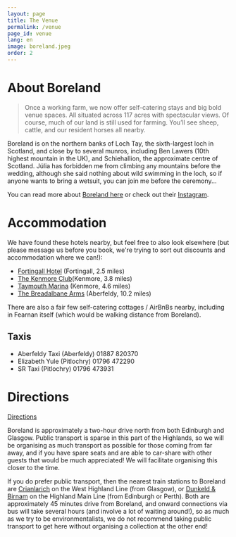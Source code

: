 ```yaml
---
layout: page
title: The Venue
permalink: /venue
page_id: venue
lang: en
image: boreland.jpeg
order: 2
---
```


# About Boreland

> Once a working farm, we now offer self-catering stays and big bold venue spaces. All situated across 117 acres with spectacular views.
> Of course, much of our land is still used for farming. You’ll see sheep, cattle, and our resident horses all nearby.

Boreland is on the northern banks of Loch Tay, the sixth-largest loch in Scotland, and close by to several munros, including Ben Lawers (10th highest mountain in the UK), and Schiehallion, the approximate centre of Scotland. Júlia has forbidden me from climbing any mountains before the wedding, although she said nothing about wild swimming in the loch, so if anyone wants to bring a wetsuit, you can join me before the ceremony...

You can read more about [Boreland here](https://borelandlochtay.co.uk/) or check out their [Instagram](https://www.instagram.com/boreland_lochtay/).

# Accommodation

We have found these hotels nearby, but feel free to also look elsewhere (but please message us before you book, we're trying to sort out discounts and accommodation where we can!):

- [Fortingall Hotel](https://www.fortingall.com/) (Fortingall, 2.5 miles)
- [The Kenmore Club](https://www.kenmoreclub.com/)(Kenmore, 3.8 miles)
- [Taymouth Marina](https://www.taymouthmarina.com/) (Kenmore, 4.6 miles)
- [The Breadalbane Arms](https://www.inspiredhotels.co.uk/breadalbane-arms-hotel) (Aberfeldy, 10.2 miles)

There are also a fair few self-catering cottages / AirBnBs nearby, including in Fearnan itself (which would be walking distance from Boreland).

## Taxis

- Aberfeldy Taxi (Aberfeldy) 01887 820370
- Elizabeth Yule (Pitlochry) 01796 472290
- SR Taxi (Pitlochry) 01796 473931

# Directions

[<i class="fa fa-map-pin" aria-hidden="true"></i> Directions](https://www.google.com/maps/dir//Boreland+Loch+Tay,+Boreland+Farm,+Fearnan,+Aberfeldy+PH15+2PG/)

Boreland is approximately a two-hour drive north from both Edinburgh and Glasgow. Public transport is sparse in this part of the Highlands, so we will be organising as much transport as possible for those coming from far away, and if you have spare seats and are able to car-share with other guests that would be much appreciated! We will facilitate organising this closer to the time.

If you do prefer public transport, then the nearest train stations to Boreland are [Crianlarich](https://www.google.com/maps/place/Crianlarich/@56.3904696,-4.6210261,17z/data=!3m1!4b1!4m6!3m5!1s0x4888e186b8475db5:0xb095bb83640b1c4f!8m2!3d56.3904667!4d-4.6184512!16zL20vMGJydGo0?entry=ttu) on the West Highland Line (from Glasgow), or [Dunkeld & Birnam](https://www.google.com/maps/place/Dunkeld+%26+Birnam/@56.5569701,-3.5807665,17z/data=!4m6!3m5!1s0x4886191f97b29139:0x2ba597e311c64e46!8m2!3d56.5569672!4d-3.5781916!16zL20vMGJ5eGx0?entry=ttu) on the Highland Main Line (from Edinburgh or Perth). Both are approximately 45 minutes drive from Boreland, and onward connections via bus will take several hours (and involve a lot of waiting around!), so as much as we try to be environmentalists, we do not recommend taking public transport to get here without organising a collection at the other end!
